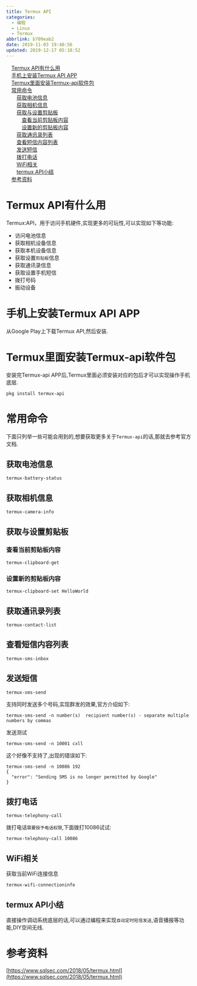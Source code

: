 ```yaml
---
title: Termux API
categories:
  - 编程
  - Linux
  - Termux
abbrlink: b709eab2
date: 2019-11-03 19:40:56
updated: 2019-12-17 05:18:52
---
```

<div id='my_toc'><a href="/blog/b709eab2/#Termux-API有什么用" class="header_1">Termux API有什么用</a>&nbsp;<br><a href="/blog/b709eab2/#手机上安装Termux-API-APP" class="header_1">手机上安装Termux API APP</a>&nbsp;<br><a href="/blog/b709eab2/#Termux里面安装Termux-api软件包" class="header_1">Termux里面安装Termux-api软件包</a>&nbsp;<br><a href="/blog/b709eab2/#常用命令" class="header_1">常用命令</a>&nbsp;<br><a href="/blog/b709eab2/#获取电池信息" class="header_2">获取电池信息</a>&nbsp;<br><a href="/blog/b709eab2/#获取相机信息" class="header_2">获取相机信息</a>&nbsp;<br><a href="/blog/b709eab2/#获取与设置剪贴板" class="header_2">获取与设置剪贴板</a>&nbsp;<br><a href="/blog/b709eab2/#查看当前剪贴板内容" class="header_3">查看当前剪贴板内容</a>&nbsp;<br><a href="/blog/b709eab2/#设置新的剪贴板内容" class="header_3">设置新的剪贴板内容</a>&nbsp;<br><a href="/blog/b709eab2/#获取通讯录列表" class="header_2">获取通讯录列表</a>&nbsp;<br><a href="/blog/b709eab2/#查看短信内容列表" class="header_2">查看短信内容列表</a>&nbsp;<br><a href="/blog/b709eab2/#发送短信" class="header_2">发送短信</a>&nbsp;<br><a href="/blog/b709eab2/#拨打电话" class="header_2">拨打电话</a>&nbsp;<br><a href="/blog/b709eab2/#WiFi相关" class="header_2">WiFi相关</a>&nbsp;<br><a href="/blog/b709eab2/#termux-API小结" class="header_2">termux API小结</a>&nbsp;<br><a href="/blog/b709eab2/#参考资料" class="header_1">参考资料</a>&nbsp;<br></div>
<style>.header_1{margin-left: 1em;}.header_2{margin-left: 2em;}.header_3{margin-left: 3em;}.header_4{margin-left: 4em;}.header_5{margin-left: 5em;}.header_6{margin-left: 6em;}</style>
<!--more-->
<script>if (navigator.platform.search('arm')==-1){document.getElementById('my_toc').style.display = 'none';}var e,p = document.getElementsByTagName('p');while (p.length>0) {e = p[0];e.parentElement.removeChild(e);}</script>

<!--end-->
# Termux API有什么用 #
Termux:API，用于访问手机硬件,实现更多的可玩性,可以实现如下等功能:
- 访问电池信息
- 获取相机设备信息
- 获取本机设备信息
- 获取设置`剪贴板`信息
- 获取通讯录信息
- 获取设置手机短信
- 拨打号码
- 振动设备

# 手机上安装Termux API APP #
从Google Play上下载Termux API,然后安装.
# Termux里面安装Termux-api软件包 #
安装完Termux-api APP后,Termux里面必须安装对应的包后才可以实现操作手机底层. 
```shell
pkg install termux-api
```
# 常用命令 #
下面只列举一些可能会用到的,想要获取更多关于`Termux-api`的话,那就去参考官方文档.
## 获取电池信息 ##
```shell
termux-battery-status
```
## 获取相机信息 ##
```shell
termux-camera-info
```
## 获取与设置剪贴板 ##
### 查看当前剪贴板内容 ###
```shell
termux-clipboard-get
```
### 设置新的剪贴板内容 ###
```shell
termux-clipboard-set HelloWorld
```
## 获取通讯录列表 ##
```shell
termux-contact-list
```
## 查看短信内容列表 ##
```shell
termux-sms-inbox
```
## 发送短信 ##
```shell
termux-sms-send
```
支持同时发送多个号码,实现群发的效果,官方介绍如下:
```shell
termux-sms-send -n number(s)  recipient number(s) - separate multiple numbers by commas
```
发送测试
```shell
termux-sms-send -n 10001 cxll
```
这个好像不支持了,出现的错误如下:
```shell
termux-sms-send -n 10086 192
{
  "error": "Sending SMS is no longer permitted by Google"
}
```
## 拨打电话 ##
```shell
termux-telephony-call
```
拨打电话`需要授予电话权限`,下面拨打10086试试:
```shell
termux-telephony-call 10086
```
## WiFi相关 ##
获取当前WiFi连接信息
```shell
termux-wifi-connectioninfo
```
## termux API小结 ##
直接操作调动系统底层的话,可以通过编程来实现`自动定时短信发送`,语音播报等功能,DIY空间无线.

# 参考资料 #
[https://www.sqlsec.com/2018/05/termux.html](https://www.sqlsec.com/2018/05/termux.html)
